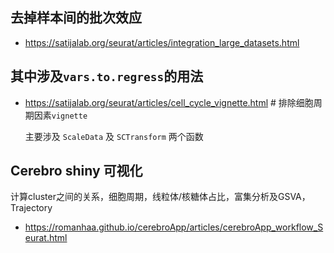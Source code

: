 去掉样本间的批次效应
-
- https://satijalab.org/seurat/articles/integration_large_datasets.html

其中涉及`vars.to.regress`的用法
-----
- https://satijalab.org/seurat/articles/cell_cycle_vignette.html # 排除细胞周期因素`vignette`

    主要涉及 `ScaleData` 及 `SCTransform` 两个函数

Cerebro shiny 可视化
---
计算cluster之间的关系，细胞周期，线粒体/核糖体占比，富集分析及GSVA，Trajectory 
- https://romanhaa.github.io/cerebroApp/articles/cerebroApp_workflow_Seurat.html
